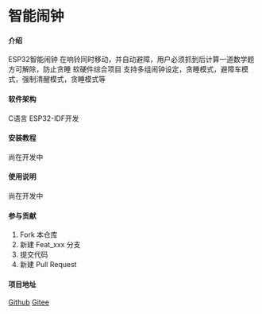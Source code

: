 # 智能闹钟

#### 介绍
ESP32智能闹钟
在响铃同时移动，并自动避障，用户必须抓到后计算一道数学题方可解除，防止贪睡
软硬件综合项目
支持多组闹钟设定，贪睡模式，避障车模式，强制清醒模式，贪睡模式等

#### 软件架构
C语言
ESP32-IDF开发

#### 安装教程

尚在开发中

#### 使用说明

尚在开发中

#### 参与贡献

1.  Fork 本仓库
2.  新建 Feat_xxx 分支
3.  提交代码
4.  新建 Pull Request

#### 项目地址
[Github](https://github.com/LBDLMOS/C005-Smart-alarm-clock)
[Gitee](https://gitee.com/LBDLMOS/C005-Smart-alarm-clock)